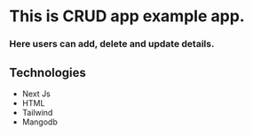# This is CRUD app example app.

### Here users can add, delete and update details.

## Technologies

- Next Js
- HTML
- Tailwind
- Mangodb
